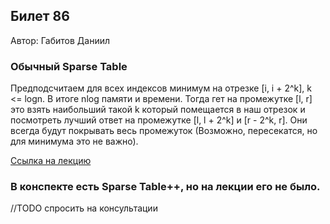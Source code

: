 ## Билет 86
Автор: Габитов Даниил

### Обычный Sparse Table

  Предподсчитаем для всех индексов минимум на отрезке [i, i + 2^k], k <= logn. В итоге nlog памяти и времени. Тогда гет на промежутке [l, r] это взять наибольший такой k который помещается в наш отрезок и посмотреть лучший ответ на промежутке [l, l + 2^k] и [r - 2^k, r]. Они всегда будут покрывать весь промежуток (Возможно, пересекатся, но для минимума это не важно).

[Ссылка на лекцию](https://youtu.be/d9fBIjjOcaI?t=222)


### В конcпекте есть Sparse Table++, но на лекции его не было. 

//TODO спросить на консультации
